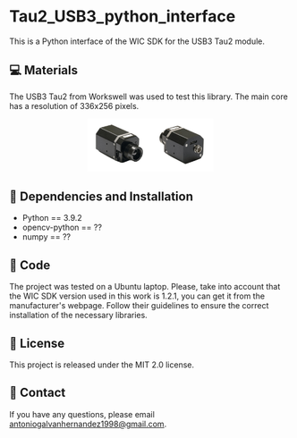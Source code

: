 # Tau2_USB3_python_interface
This is a Python interface of the WIC SDK for the USB3 Tau2 module. 

## 💻 Materials
The USB3 Tau2 from Workswell was used to test this library. The main core has a resolution of 336x256 pixels.

<p align="center" width="100%">
    <img width="45%" src="images/tau_image.png"> 
</p>

## 🔧 Dependencies and Installation 
* Python == 3.9.2
* opencv-python == ??
* numpy == ??

## 🚀 Code
The project was tested on a Ubuntu laptop. Please, take into account that the WIC SDK version used in this work is 1.2.1, you can get it from the manufacturer's webpage. Follow their guidelines to ensure the correct installation of the necessary libraries. 


## 📜 License
This project is released under the MIT 2.0 license.

## 📧 Contact
If you have any questions, please email antoniogalvanhernandez1998@gmail.com.



